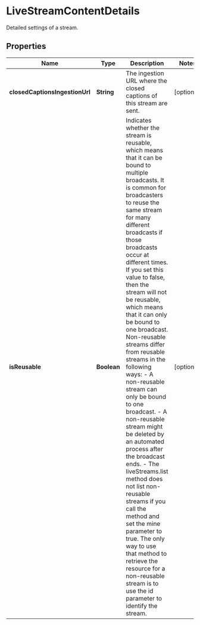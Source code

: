 

# LiveStreamContentDetails

Detailed settings of a stream.

## Properties

Name | Type | Description | Notes
------------ | ------------- | ------------- | -------------
**closedCaptionsIngestionUrl** | **String** | The ingestion URL where the closed captions of this stream are sent. |  [optional]
**isReusable** | **Boolean** | Indicates whether the stream is reusable, which means that it can be bound to multiple broadcasts. It is common for broadcasters to reuse the same stream for many different broadcasts if those broadcasts occur at different times. If you set this value to false, then the stream will not be reusable, which means that it can only be bound to one broadcast. Non-reusable streams differ from reusable streams in the following ways: - A non-reusable stream can only be bound to one broadcast. - A non-reusable stream might be deleted by an automated process after the broadcast ends. - The liveStreams.list method does not list non-reusable streams if you call the method and set the mine parameter to true. The only way to use that method to retrieve the resource for a non-reusable stream is to use the id parameter to identify the stream.  |  [optional]



